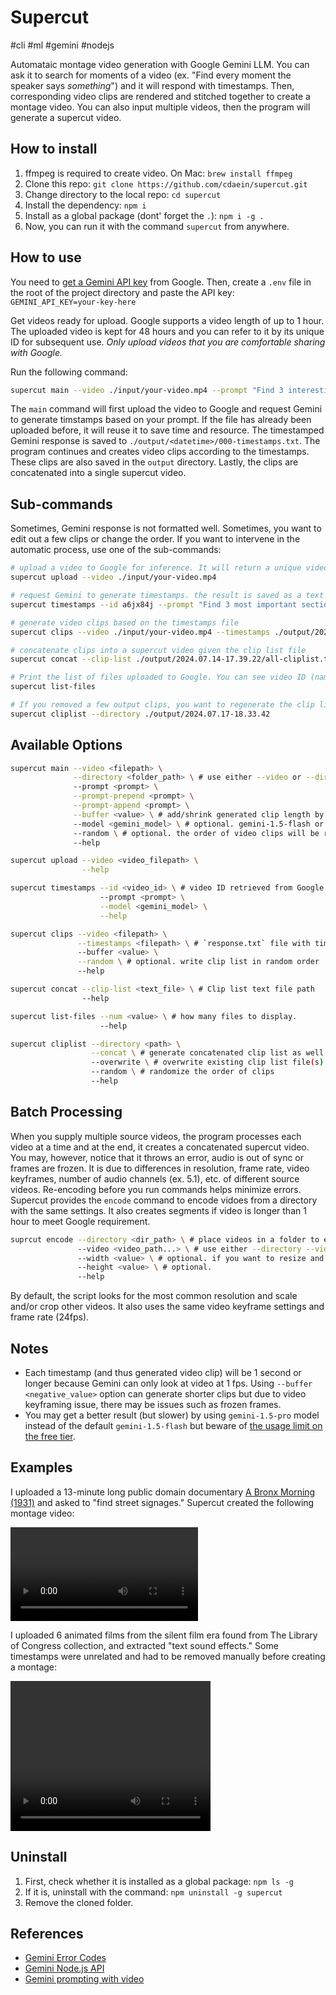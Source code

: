 # Supercut

#cli #ml #gemini #nodejs

Automataic montage video generation with Google Gemini LLM. You can ask it to search for moments of a video (ex. "Find every moment the speaker says _something_") and it will respond with timestamps. Then, corresponding video clips are rendered and stitched together to create a montage video. You can also input multiple videos, then the program will generate a supercut video.

## How to install

1. ffmpeg is required to create video. On Mac: `brew install ffmpeg`
1. Clone this repo: `git clone https://github.com/cdaein/supercut.git`
1. Change directory to the local repo: `cd supercut`
1. Install the dependency: `npm i`
1. Install as a global package (dont' forget the `.`): `npm i -g .`
1. Now, you can run it with the command `supercut` from anywhere.

## How to use

You need to [get a Gemini API key](https://aistudio.google.com/) from Google. Then, create a `.env` file in the root of the project directory and paste the API key: `GEMINI_API_KEY=your-key-here`

Get videos ready for upload. Google supports a video length of up to 1 hour. The uploaded video is kept for 48 hours and you can refer to it by its unique ID for subsequent use. _Only upload videos that you are comfortable sharing with Google._

Run the following command:

```sh
supercut main --video ./input/your-video.mp4 --prompt "Find 3 interesting moments from the video."
```

The `main` command will first upload the video to Google and request Gemini to generate timstamps based on your prompt. If the file has already been uploaded before, it will reuse it to save time and resource. The timestamped Gemini response is saved to `./output/<datetime>/000-timestamps.txt`. The program continues and creates video clips according to the timestamps. These clips are also saved in the `output` directory. Lastly, the clips are concatenated into a single supercut video.

## Sub-commands

Sometimes, Gemini response is not formatted well. Sometimes, you want to edit out a few clips or change the order. If you want to intervene in the automatic process, use one of the sub-commands:

```sh
# upload a video to Google for inference. It will return a unique video ID.
supercut upload --video ./input/your-video.mp4

# request Gemini to generate timestamps. the result is saved as a text file.
supercut timestamps --id a6jx84j --prompt "Find 3 most important sections from the video"

# generate video clips based on the timestamps file
supercut clips --video ./input/your-video.mp4 --timestamps ./output/2024.07.13-16.50.26/000-timestamps.txt

# concatenate clips into a supercut video given the clip list file
supercut concat --clip-list ./output/2024.07.14-17.39.22/all-cliplist.txt

# Print the list of files uploaded to Google. You can see video ID (name), etc.
supercut list-files

# If you removed a few output clips, you want to regenerate the clip list
supercut cliplist --directory ./output/2024.07.17-18.33.42
```

## Available Options

```sh
supercut main --video <filepath> \
              --directory <folder_path> \ # use either --video or --directory, but not both
              --prompt <prompt> \
              --prompt-prepend <prompt> \
              --prompt-append <prompt> \
              --buffer <value> \ # add/shrink generated clip length by value in seconds
              --model <gemini_model> \ # optional. gemini-1.5-flash or gemini-1.5-pro
              --random \ # optional. the order of video clips will be randomized
              --help

supercut upload --video <video_filepath> \
                --help

supercut timestamps --id <video_id> \ # video ID retrieved from Google
                    --prompt <prompt> \
                    --model <gemini_model> \
                    --help

supercut clips --video <filepath> \
               --timestamps <filepath> \ # `response.txt` file with timestamps
               --buffer <value> \
               --random \ # optional. write clip list in random order
               --help

supercut concat --clip-list <text_file> \ # Clip list text file path
                --help

supercut list-files --num <value> \ # how many files to display.
                    --help

supercut cliplist --directory <path> \
                  --concat \ # generate concatenated clip list as well
                  --overwrite \ # overwrite existing clip list file(s)
                  --random \ # randomize the order of clips
                  --help
```

## Batch Processing

When you supply multiple source videos, the program processes each video at a time and at the end, it creates a concatenated supercut video. You may, however, notice that it throws an error, audio is out of sync or frames are frozen. It is due to differences in resolution, frame rate, video keyframes, number of audio channels (ex. 5.1), etc. of different source videos. Re-encoding before you run commands helps minimize errors. Supercut provides the `encode` command to encode vidoes from a directory with the same settings. It also creates segments if video is longer than 1 hour to meet Google requirement.

```sh
suprcut encode --directory <dir_path> \ # place videos in a folder to encode
               --video <video_path...> \ # use either --directory --video, but not both
               --width <value> \ # optional. if you want to resize and crop
               --height <value> \ # optional.
               --help
```

By default, the script looks for the most common resolution and scale and/or crop other videos. It also uses the same video keyframe settings and frame rate (24fps).

## Notes

- Each timestamp (and thus generated video clip) will be 1 second or longer because Gemini can only look at video at 1 fps. Using `--buffer <negative_value>` option can generate shorter clips but due to video keyframing issue, there may be issues such as frozen frames.
- You may get a better result (but slower) by using `gemini-1.5-pro` model instead of the default `gemini-1.5-flash` but beware of [the usage limit on the free tier](https://ai.google.dev/pricing).

## Examples

I uploaded a 13-minute long public domain documentary [A Bronx Morning (1931)](https://www.loc.gov/item/2021604036/) and asked to "find street signages." Supercut created the following montage video:

<video src="https://github.com/user-attachments/assets/e5335458-ab37-406e-a9ce-020c99f89a19"></video>

I uploaded 6 animated films from the silent film era found from The Library of Congress collection, and extracted "text sound effects." Some timestamps were unrelated and had to be removed manually before creating a montage:

<video width="320" height="240" src="https://github.com/user-attachments/assets/4115d49c-14be-45a8-9a1e-3427d6ed65de"></video>

## Uninstall

1. First, check whether it is installed as a global package: `npm ls -g`
2. If it is, uninstall with the command: `npm uninstall -g supercut`
3. Remove the cloned folder. 

## References

- [Gemini Error Codes](https://ai.google.dev/gemini-api/docs/troubleshooting#error-codes)
- [Gemini Node.js API](https://github.com/google-gemini/generative-ai-js/)
- [Gemini prompting with video](https://ai.google.dev/gemini-api/docs/vision?lang=node)
